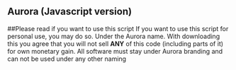 ## Aurora (Javascript version)

##Please read if you want to use this script
If you want to use this script for personal use, you may do so. Under the Aurora name.
With downloading this you agree that you will not sell **ANY** of this code (including parts of it) for own monetary gain.
All software must stay under Aurora branding and can not be used under any other naming

